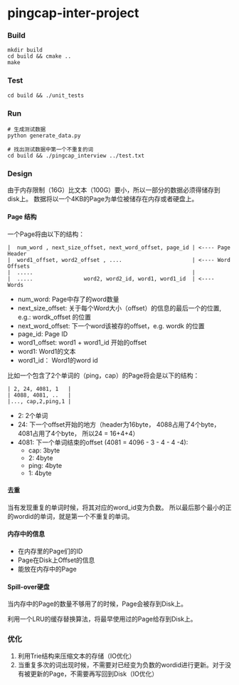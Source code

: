# pingcap-inter-project

### Build 
```
mkdir build
cd build && cmake ..
make 
```

### Test 
```
cd build && ./unit_tests
```

### Run 
```
# 生成测试数据 
python generate_data.py

# 找出测试数据中第一个不重复的词
cd build && ./pingcap_interview ../test.txt 
```


### Design
由于内存限制（16G）比文本（100G）要小，所以一部分的数据必须得储存到disk上。
数据将以一个4KB的Page为单位被储存在内存或者硬盘上。

#### Page 结构
一个Page将由以下的结构：
```
|  num_word , next_size_offset, next_word_offset, page_id | <---- Page Header
|  word1_offset, word2_offset , ....                      | <---- Word Offsets
|  .....                                                  | 
|  .....                word2, word2_id, word1, word1_id  | <---- Words

```
 - num_word: Page中存了的word数量
 - next_size_offset: 关于每个Word大小（offset）的信息的最后一个的位置, e.g.: wordk_offset 的位置
 - next_word_offset: 下一个word该被存的offset，e.g. wordk 的位置
 - page_id: Page ID
 - word1_offset: word1 + word1_id 开始的offset
 - word1: Word1的文本
 - word1_id： Word1的word id
 
 比如一个包含了2个单词的（ping，cap）的Page将会是以下的结构：
 ```
 | 2, 24, 4081, 1   | 
 | 4088, 4081, ..   |
 |..., cap,2,ping,1 |
 
 ```
 - 2: 2个单词
 - 24: 下一个offset开始的地方（header为16byte， 4088占用了4个byte， 4081占用了4个byte， 所以24 = 16+4+4）
 - 4081: 下一个单词结束的offset (4081 = 4096 - 3 - 4 - 4 -4):
   - cap: 3byte
   - 2: 4byte
   - ping: 4byte
   - 1: 4byte
   
#### 去重
当有发现重复的单词时候，将其对应的word_id变为负数。 所以最后那个最小的正的wordid的单词，就是第一个不重复的单词。
 

#### 内存中的信息
 - 在内存里的Page们的ID
 - Page在Disk上Offset的信息
 - 能放在内存中的Page
 
#### Spill-over硬盘
当内存中的Page的数量不够用了的时候，Page会被存到Disk上。

利用一个LRU的缓存替换算法，将最早使用过的Page给存到Disk上。


### 优化
1. 利用Trie结构来压缩文本的存储（IO优化）
2. 当重复多次的词出现时候，不需要对已经变为负数的wordid进行更新。对于没有被更新的Page，不需要再写回到Disk（IO优化）

 
 

